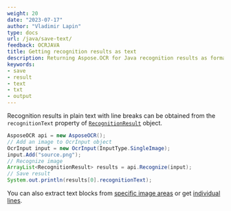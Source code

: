 ```yaml
---
weight: 20
date: "2023-07-17"
author: "Vladimir Lapin"
type: docs
url: /java/save-text/
feedback: OCRJAVA
title: Getting recognition results as text
description: Returning Aspose.OCR for Java recognition results as formatted text.
keywords:
- save
- result
- text
- txt
- output
---
```


Recognition results in plain text with line breaks can be obtained from the `recognitionText` property of [`RecognitionResult`](https://reference.aspose.com/ocr/java/com.aspose.ocr/recognitionresult/) object.

```java
AsposeOCR api = new AsposeOCR();
// Add an image to OcrInput object
OcrInput input = new OcrInput(InputType.SingleImage);
input.Add("source.png");
// Recognize image
ArrayList<RecognitionResult> results = api.Recognize(input);
// Save result
System.out.println(results[0].recognitionText);
```

You can also extract text blocks from [specific image areas](/ocr/java/image-regions-extract/) or get [individual lines](/ocr/java/image-line-extract/).
